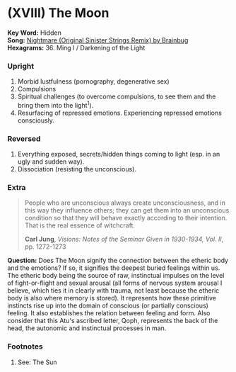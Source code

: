 # (XVIII) The Moon

**Key Word:** Hidden  
**Song:** [Nightmare (Original Sinister Strings Remix) by Brainbug](https://www.youtube.com/watch?v=bvsqEFWZ9tw)  
**Hexagrams:** 36. Ming I / Darkening of the Light



### Upright

1) Morbid lustfulness (pornography, degenerative sex)
2) Compulsions
3) Spiritual challenges (to overcome compulsions, to see them and the bring them into the light<sup>1</sup>).
4) Resurfacing of repressed emotions. Experiencing repressed emotions consciously.



### Reversed

1) Everything exposed, secrets/hidden things coming to light (esp. in an ugly and sudden way).
2) Dissociation (resisting the unconscious).



### Extra

>People who are unconscious always create unconsciousness, and in this way they influence others; they can get them into an unconscious condition so that they will behave exactly according to their intention. That is the real essence of witchcraft.
>
>**Carl Jung**, *Visions: Notes of the Seminar Given in 1930-1934, Vol. II*, pp. 1272-1273

**Question:** Does The Moon signify the connection between the etheric body and the emotions? If so, it signifies the deepest buried feelings within us. The etheric body being the source of raw, instinctual impulses on the level of fight-or-flight and sexual arousal (all forms of nervous system arousal I believe, which ties it in clearly with trauma, not least because the etheric body is also where memory is stored). It represents how these primitive instincts rise up into the domain of conscious (or partially conscious) feeling. It also establishes the relation between feeling and form. Also consider that this Atu's ascribed letter, Qoph, represents the back of the head, the autonomic and instinctual processes in man.



### Footnotes

1. See: The Sun


